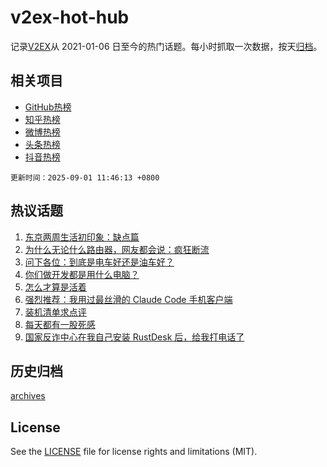 # v2ex-hot-hub

 记录[V2EX](https://www.v2ex.com/)从 2021-01-06 日至今的热门话题。每小时抓取一次数据，按天[归档](archives)。
 
 ## 相关项目

- [GitHub热榜](https://github.com/lonnyzhang423/github-hot-hub)
- [知乎热榜](https://github.com/lonnyzhang423/zhihu-hot-hub)
- [微博热榜](https://github.com/lonnyzhang423/weibo-hot-hub)
- [头条热榜](https://github.com/lonnyzhang423/toutiao-hot-hub)
- [抖音热榜](https://github.com/lonnyzhang423/douyin-hot-hub)


 `更新时间：2025-09-01 11:46:13 +0800`

## 热议话题

1. [东京两周生活初印象：缺点篇](https://www.v2ex.com/t/1156053)
1. [为什么无论什么路由器，网友都会说：疯狂断流](https://www.v2ex.com/t/1156081)
1. [问下各位：到底是电车好还是油车好？](https://www.v2ex.com/t/1156084)
1. [你们做开发都是用什么电脑？](https://www.v2ex.com/t/1156151)
1. [怎么才算是活着](https://www.v2ex.com/t/1156159)
1. [强烈推荐：我用过最丝滑的 Claude Code 手机客户端](https://www.v2ex.com/t/1156040)
1. [装机清单求点评](https://www.v2ex.com/t/1156133)
1. [每天都有一股死感](https://www.v2ex.com/t/1156043)
1. [国家反诈中心在我自己安装 RustDesk 后，给我打电话了](https://www.v2ex.com/t/1156175)

## 历史归档

[archives](archives)

## License

See the [LICENSE](LICENSE) file for license rights and limitations (MIT).
